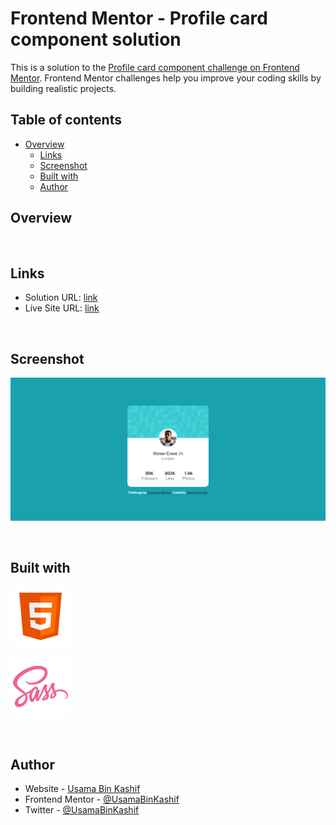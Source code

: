 # Frontend Mentor - Profile card component solution

This is a solution to the [Profile card component challenge on Frontend Mentor](https://www.frontendmentor.io/challenges/profile-card-component-cfArpWshJ). Frontend Mentor challenges help you improve your coding skills by building realistic projects.

## Table of contents

- [Overview](#overview)
  - [Links](#links)
  - [Screenshot](#screenshot)
  - [Built with](#built-with)
  - [Author](#author)

## Overview

<br>

## Links

- Solution URL: [link](https://github.com/UsamaBinKashif/profile_card-component)
- Live Site URL: [link](https://usamabinkashif.github.io/QR-Code-Component/)

<br>

## Screenshot

![Screenshot](images/screenshot.PNG)

<br>

## Built with

 <p><img src="images/icons8-html-5.svg"></p>
 <p><img src="images/icons8-sass.svg"></p>

<br>

## Author

- Website - [Usama Bin Kashif](https://github.com/UsamaBinKashif)
- Frontend Mentor - [@UsamaBinKashif](https://www.frontendmentor.io/profile/UsamaBinKashif)
- Twitter - [@UsamaBinKashif](https://twitter.com/UsamaBinKashif)
